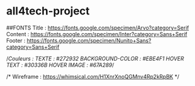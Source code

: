 # all4tech-project

##FONTS
Title : https://fonts.google.com/specimen/Arvo?category=Serif
Content : https://fonts.google.com/specimen/Inter?category=Sans+Serif
Footer : https://fonts.google.com/specimen/Nunito+Sans?category=Sans+Serif

/*Couleurs : 
TEXTE : #272932
BACKGROUND-COLOR : #EBE4F1
HOVER TEXT : #30336B
HOVER IMAGE : #67A289*/

/* Wireframe : https://whimsical.com/H1XnrXnoQGMnv4Rp2kRpBK */